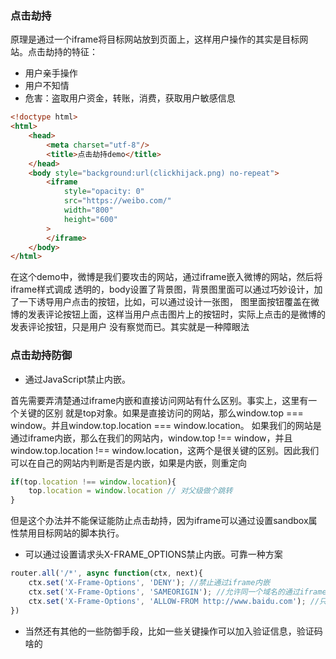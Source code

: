 ### 点击劫持
原理是通过一个iframe将目标网站放到页面上，这样用户操作的其实是目标网站。点击劫持的特征：
- 用户亲手操作
- 用户不知情
- 危害：盗取用户资金，转账，消费，获取用户敏感信息
```html
<!doctype html>
<html>
    <head>
        <meta charset="utf-8"/>
        <title>点击劫持demo</title>
    </head>
    <body style="background:url(clickhijack.png) no-repeat">
        <iframe 
            style="opacity: 0" 
            src="https://weibo.com/"
            width="800"
            height="600"
        >
        </iframe>
    </body>
</html>
```

在这个demo中，微博是我们要攻击的网站，通过iframe嵌入微博的网站，然后将iframe样式调成
透明的，body设置了背景图，背景图里面可以通过巧妙设计，加了一下诱导用户点击的按钮，比如，可以通过设计一张图，
图里面按钮覆盖在微博的发表评论按钮上面，这样当用户点击图片上的按钮时，实际上点击的是微博的发表评论按钮，只是用户
没有察觉而已。其实就是一种障眼法


### 点击劫持防御
- 通过JavaScript禁止内嵌。

首先需要弄清楚通过iframe内嵌和直接访问网站有什么区别。事实上，这里有一个关键的区别
就是top对象。如果是直接访问的网站，那么window.top === window。并且window.top.location === window.location。
如果我们的网站是通过iframe内嵌，那么在我们的网站内，window.top !== window，并且window.top.location !== window.location，这两个是很关键的区别。因此我们可以在自己的网站内判断是否是内嵌，如果是内嵌，则重定向
```js
if(top.location !== window.location){
    top.location = window.location // 对父级做个跳转
}
```
但是这个办法并不能保证能防止点击劫持，因为iframe可以通过设置sandbox属性禁用目标网站的脚本执行。

- 可以通过设置请求头X-FRAME_OPTIONS禁止内嵌。可靠一种方案
```js
router.all('/*', async function(ctx, next){
    ctx.set('X-Frame-Options', 'DENY'); //禁止通过iframe内嵌
    ctx.set('X-Frame-Options', 'SAMEORIGIN'); //允许同一个域名的通过iframe内嵌
    ctx.set('X-Frame-Options', 'ALLOW-FROM http://www.baidu.com'); //只允许指定的网站，比如百度通过iframe内嵌我们的网站
})
```

- 当然还有其他的一些防御手段，比如一些关键操作可以加入验证信息，验证码啥的